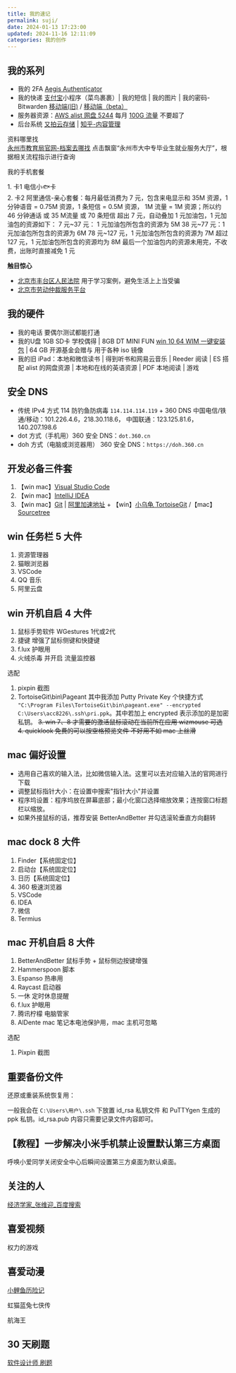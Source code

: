 ```yaml
---
title: 我的速记
permalink: suji/
date: 2024-01-13 17:23:00
updated: 2024-11-16 12:11:09
categories: 我的创作
---
```


## 我的系列

* 我的 2FA [Aegis Authenticator](https://github.com/beemdevelopment/Aegis/releases)
* 我的快递 [支付宝](https://sj.qq.com/appdetail/com.eg.android.AlipayGphone)小程序（菜鸟裹裹）| 我的短信 | 我的图片 | 我的密码-Bitwarden [移动端(旧)](https://github.com/bitwarden/mobile/releases) / [移动端（beta）](https://github.com/bitwarden/android/releases)
* 服务器资源：[AWS alist 网盘 5244](http://pan.feipig.fun:5244) 每月 [100G 流量](https://us-east-1.console.aws.amazon.com/billing/home#/) 不要超了
* 后台系统 [又拍云存储](https://console.upyun.com/services/acc8226/filemanage) | [知乎-内容管理](https://www.zhihu.com/creator/analytics/work/all)

资料哪里找<br/>
[永州市教育局官网-档案去哪找](http://jyj.yzcity.gov.cn) 点击飘窗“永州市大中专毕业生就业服务大厅”，根据相关流程指示进行查询

我的手机套餐

1\. 卡1 电信小🐟卡<br>
2\. 卡2 阿里通信-亲心套餐：每月最低消费为 7 元，包含来电显示和 35M 资源，1 分钟语音 = 0.75M 资源，1 条短信 = 0.5M 资源， 1M 流量 = 1M 资源；所以约 46 分钟通话 或 35 M流量 或 70 条短信
超出 7 元，自动叠加 1 元加油包，1 元加油包的资源如下：
7 元~37 元： 1 元加油包所包含的资源为 5M
38 元~77 元：1 元加油包所包含的资源为 6M
78 元~127 元，1 元加油包所包含的资源为 7M
超过 127 元，1 元加油包所包含的资源均为 8M
最后一个加油包内的资源未用完，不收费，出账时直接减免 1 元

**触目惊心**

* [北京市丰台区人民法院](https://ftqfy.bjcourt.gov.cn/index.shtml) 用于学习案例，避免生活上上当受骗
* [北京市劳动仲裁服务平台](https://fuwu.rsj.beijing.gov.cn/zhrs/api4/arbitration//html/home/index)

## 我的硬件

* 我的电话 要偶尔测试都能打通
* 我的U盘 1GB SD卡 学校偶得 | 8GB DT MINI FUN [win 10 64 WIM 一键安装包](https://iwin10.net/2024/0606.html) | 64 GB 开源基金会赠与 用于各种 iso 镜像
* 我的旧 iPad：本地和微信读书 | 得到听书和网易云音乐 | Reeder 阅读 | ES 搭配 alist 的网盘资源 | 本地和在线的英语资源 | PDF 本地阅读 | 游戏

## 安全 DNS

* 传统 IPv4 方式 114 防钓鱼防病毒 `114.114.114.119` + 360 DNS 中国电信/铁通/移动：101.226.4.6，218.30.118.6， 中国联通：123.125.81.6，140.207.198.6
* dot 方式（手机用）360 安全 DNS：`dot.360.cn`
* doh 方式（电脑或浏览器用） 360 安全 DNS：`https://doh.360.cn`

## 开发必备三件套

1. 【win mac】[Visual Studio Code](https://code.visualstudio.com/)
2. 【win mac】[IntelliJ IDEA](https://www.jetbrains.com/idea/)
3. 【win mac】[Git](https://git-scm.com) | [阿里加速地址](https://registry.npmmirror.com/binary.html?path=git-for-windows/) + 【win】[小乌龟 TortoiseGit](https://tortoisegit.org/download/) /【mac】[Sourcetree](https://www.sourcetreeapp.com)

## win 任务栏 5 大件

1. 资源管理器
2. 猫眼浏览器
3. VSCode
4. QQ 音乐
5. 阿里云盘

<!-- more -->

## win 开机自启 4 大件

1. 鼠标手势软件 WGestures 1代或2代
1. 捷键 增强了鼠标侧键和快捷键
1. f.lux 护眼用
1. 火绒杀毒 并开启 流量监控器

选配

1. pixpin 截图
2. TortoiseGit\bin\Pageant 其中我添加 Putty Private Key 个快捷方式 `"C:\Program Files\TortoiseGit\bin\pageant.exe" --encrypted C:\Users\acc8226\.ssh\pri.ppk`。其中若加上 encrypted 表示添加的是加密私钥。
~~3. win 7、8 才需要的激活鼠标滚动在当前所在应用 wizmouse 可选~~
~~4. quicklook 免费的可以按空格预览文件 不好用不如 mac 上丝滑~~

## mac 偏好设置

* 选用自己喜欢的输入法，比如微信输入法。这里可以去对应输入法的官网进行下载
* 调整鼠标指针大小：在设置中搜索"指针大小"并设置
* 程序坞设置：程序坞放在屏幕底部；最小化窗口选择缩放效果；连按窗口标题栏以缩放。
* 如果外接鼠标的话，推荐安装 BetterAndBetter 并勾选滚轮垂直方向翻转

## mac dock 8 大件

1. Finder【系统固定位】
2. 启动台【系统固定位】
3. 日历【系统固定位】
4. 360 极速浏览器
5. VSCode
6. IDEA
7. 微信
8. Termius

## mac 开机自启 8 大件

1. BetterAndBetter 鼠标手势 + 鼠标侧边按键增强
2. Hammerspoon 脚本
3. Espanso 热串用
4. Raycast 启动器
5. 一休 定时休息提醒
6. f.lux 护眼用
7. 腾讯柠檬 电脑管家
8. AlDente mac 笔记本电池保护用，mac 主机可忽略

选配

1. Pixpin 截图

## 重要备份文件

还原或重装系统恢复用：

一般我会在 `C:\Users\用户\.ssh` 下放置 id_rsa 私钥文件 和 PuTTYgen 生成的 ppk 私钥。id_rsa.pub 内容只需要记录文件内容即可。

## 【教程】一步解决小米手机禁止设置默认第三方桌面

呼唤小爱同学关闭安全中心后瞬间设置第三方桌面为默认桌面。

## 关注的人

[经济学家_张维迎_百度搜索](https://www.baidu.com/s?&wd=%E5%BC%A0%E7%BB%B4%E8%BF%8E)

## 喜爱视频

权力的游戏

## 喜爱动漫

[小鲤鱼历险记](https://tv.cctv.com/2022/07/11/VIDEZesynnPP5ALC9LKtSGhW220711.shtml)

虹猫蓝兔七侠传

航海王

## 30 天刷题

[软件设计师 刷题](https://rk.51cto.com/t/n/sub-239)
